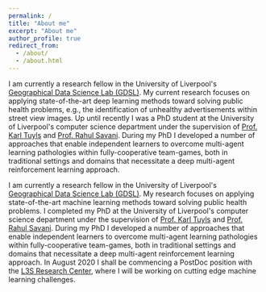 ```yaml
---
permalink: /
title: "About me"
excerpt: "About me"
author_profile: true
redirect_from: 
  - /about/
  - /about.html
---
```


I am currently a research fellow in the University of Liverpool's <a href="https://www.liverpool.ac.uk/geographic-data-science/">Geographical Data Science Lab (GDSL)</a>. My current research focuses on applying state-of-the-art deep learning methods toward solving public health problems, e.g., the identification of unhealthy advertisements within street view images. Up until recently I was a PhD student at the University of Liverpool's computer science department under the supervision of <a href="http://www.karltuyls.net/">Prof. Karl Tuyls</a> and <a href="http://cgi.csc.liv.ac.uk/~rahul/"> Prof. Rahul Savani</a>. During my PhD I developed a number of approaches that enable independent learners to overcome multi-agent learning pathologies within fully-cooperative team-games, both in traditional settings and domains that necessitate a deep multi-agent reinforcement learning approach.

I am currently a research fellow in the University of Liverpool's <a href="https://www.liverpool.ac.uk/geographic-data-science/">Geographical Data Science Lab (GDSL)</a>. My research focuses on applying state-of-the-art machine learning methods toward solving public health problems. I completed my PhD at the University of Liverpool's computer science department under the supervision of <a href="http://www.karltuyls.net/">Prof. Karl Tuyls</a> and <a href="http://cgi.csc.liv.ac.uk/~rahul/"> Prof. Rahul Savani</a>. During my PhD I developed a number of approaches that enable independent learners to overcome multi-agent learning pathologies within fully-cooperative team-games, both in traditional settings and domains that necessitate a deep multi-agent reinforcement learning approach. In August 2020 I shall be commencing a PostDoc position with the 
<a href="https://www.l3s.de/en">L3S Research Center</a>, where I will be working on cutting edge machine learning challenges.


